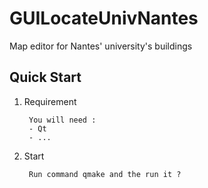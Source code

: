 GUILocateUnivNantes
===============

Map editor for Nantes' university's buildings

Quick Start
-----------

1) Requirement

        You will need :
        - Qt
        - ...

2) Start

        Run command qmake and the run it ?
